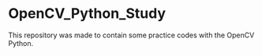 # OpenCV_Python_Study
This repository was made to contain some practice codes with the OpenCV Python.
